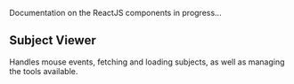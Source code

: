 Documentation on the ReactJS components in progress...


## Subject Viewer

Handles mouse events, fetching and loading subjects, as well as managing the tools available.


